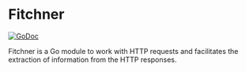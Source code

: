# Fitchner

[![GoDoc](https://godoc.org/github.com/danielkvist/fitchner?status.svg)](https://godoc.org/github.com/danielkvist/fitchner)

Fitchner is a Go module to work with HTTP requests and facilitates the extraction of information from the HTTP responses.
